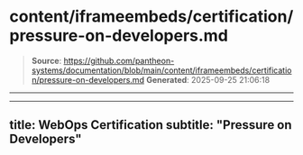 # content/iframeembeds/certification/pressure-on-developers.md

> **Source**: https://github.com/pantheon-systems/documentation/blob/main/content/iframeembeds/certification/pressure-on-developers.md
> **Generated**: 2025-09-25 21:06:18

---

---
title: WebOps Certification
subtitle: "Pressure on Developers"
---

<Partial file="certification-guide/pressure-on-developers.md" />
